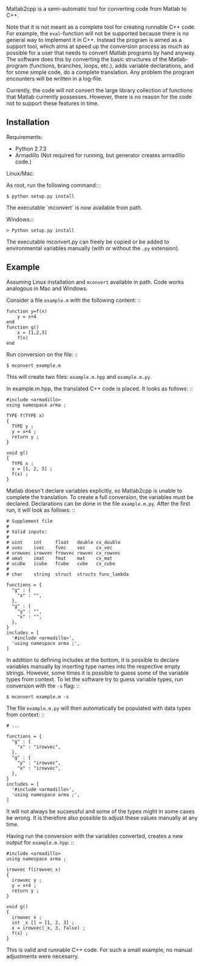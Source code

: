 Matlab2cpp is a semi-automatic tool for converting code from Matlab to C++.

Note that it is not meant as a complete tool for creating runnable C++ code.
For example, the `eval`-function will not be supported because there is no
general way to implement it in C++.  Instead the program is aimed as a support
tool, which aims at speed up the conversion process as much as possible for
a user that needs to convert Matlab programs by hand anyway.  The software does
this by converting the basic structures of the Matlab-program (functions,
branches, loops, etc.), adds variable declarations, and for some simple code, do
a complete translation.  Any problem the program encounters will be written in
a log-file.

Currently, the code will not convert the large library collection of functions
that Matlab currently possesses.  However, there is no reason for the code not
to support these features in time.

Installation
------------

Requirements:

* Python 2.7.3
* Armadillo (Not required for running, but generator
  creates armadillo code.)

Linux/Mac:

As root, run the following command:::

    $ python setup.py install

The executable ´mconvert´ is now available from path.

Windows:::

    > Python setup.py install

The executable mconvert.py can freely be copied or be added to
environmental variables manually (with or without the `.py` extension).



Example
-------

Assuming Linux installation and `mconvert` available in path.
Code works analogous in Mac and Windows.

Consider a file `example.m` with the following content: ::

    function y=f(x)
        y = x+4
    end
    function g()
        x = [1,2,3]
        f(x)
    end

Run conversion on the file: ::

    $ mconvert example.m

This will create two files: `example.m.hpp` and `example.m.py`.

In example.m.hpp, the translated C++ code is placed. It looks as
follows: ::

    #include <armadillo>
    using namespace arma ;

    TYPE f(TYPE x)
    {
      TYPE y ;
      y = x+4 ;
      return y ;
    }

    void g()
    {
      TYPE x ;
      x = [1, 2, 3] ;
      f(x) ;
    }

Matlab doesn't declare variables explicitly, so Matlab2cpp is unable to complete
the translation.  To create a full conversion, the variables must be declared.
Declarations can be done in the file `example.m.py`. After the first run, it
will look as follows: ::

    # Supplement file
    #
    # Valid inputs:
    #
    # uint    int     float   double cx_double
    # uvec    ivec    fvec    vec    cx_vec
    # urowvec irowvec frowvec rowvec cx_rowvec
    # umat    imat    fmat    mat    cx_mat
    # ucube   icube   fcube   cube   cx_cube
    #
    # char    string  struct  structs func_lambda

    functions = {
      "g" : {
        "x" : "",
      },
      "g" : {
        "y" : "",
        "x" : "",
      },
    }
    includes = [
      '#include <armadillo>',
      'using namespace arma ;',
    ]

In addition to defining includes at the bottom, it is possible to declare
variables manually by inserting type names into the respective empty strings.
However, some times it is possible to guess some of the variable types from
context.  To let the software try to guess variable types, run conversion with
the `-s` flag: ::

    $ mconvert example.m -s

The file `example.m.py` will then automatically be populated with data types
from context: ::


    # ...

    functions = {
      "g" : {
        "x" : "irowvec",
      },
      "g" : {
        "y" : "irowvec",
        "x" : "irowvec",
      },
    }
    includes = [
      '#include <armadillo>',
      'using namespace arma ;',
    ]

It will not always be sucsessful and some of the types might in
some cases be wrong.  It is therefore also possible to adjust these
values manually at any time.

Having run the conversion with the variables converted, creates a
new output for `example.m.hpp`: ::

    #include <armadillo>
    using namespace arma ;

    irowvec f(irowvec x)
    {
      irowvec y ;
      y = x+4 ;
      return y ;
    }

    void g()
    {
      irowvec x ;
      int _x [] = [1, 2, 3] ;
      x = irowvec(_x, 3, false) ;
      f(x) ;
    }

This is valid and runnable C++ code.
For such a small example, no manual adjustments were necesarry.
